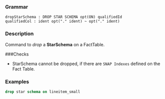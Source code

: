 <!-- --- title: Drop Star Schema -->

### Grammar
```text
dropStarSchema : DROP STAR SCHEMA opt(ON) qualifiedId
qualifiedCol : ident opt("." ident) ~ opt("." ident)
```

### Description
Command to *drop* a **StarSchema** on a FactTable.

###Checks
- StarSchema cannot be dropped, if there are `SNAP Indexes` defined on the Fact Table.

### Examples
```sql
drop star schema on lineitem_small
```